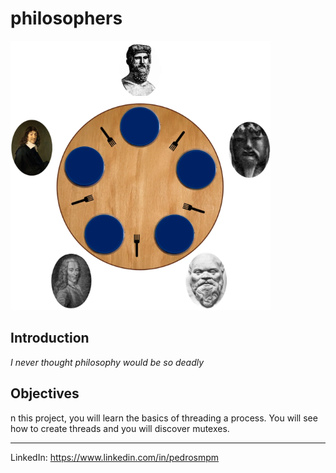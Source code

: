 # philosophers

![diningphilos](./extra/the_dining_philosophers.png)

## Introduction

*I never thought philosophy would be so deadly*

## Objectives

n this project, you will learn the basics of threading a process.
You will see how to create threads and you will discover mutexes.

--------
LinkedIn: https://www.linkedin.com/in/pedrosmpm
